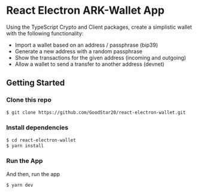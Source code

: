 # React Electron ARK-Wallet App

Using the TypeScript Crypto and Client packages, create a simplistic wallet with the following functionality:

- Import a wallet based on an address / passphrase (bip39)
- Generate a new address with a random passphrase
- Show the transactions for the given address (incoming and outgoing)
- Allow a wallet to send a transfer to another address (devnet)

## Getting Started

### Clone this repo

```bash
$ git clone https://github.com/GoodStar20/react-electron-wallet.git
```

### Install dependencies

```bash
$ cd react-electron-wallet
$ yarn install
```

### Run the App

And then, run the app

```bash
$ yarn dev
```

